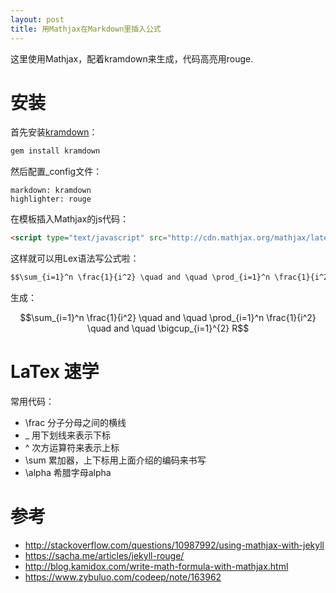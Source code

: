 ```yaml
---
layout: post
title: 用Mathjax在Markdown里插入公式
---
```


这里使用Mathjax，配着kramdown来生成，代码高亮用rouge.

# 安装

首先安装[kramdown](https://www.mathjax.org/)：

```rb
gem install kramdown
```

然后配置_config文件：

```
markdown: kramdown
highlighter: rouge
```

在模板插入Mathjax的js代码：

```html
<script type="text/javascript" src="http://cdn.mathjax.org/mathjax/latest/MathJax.js?config=TeX-AMS-MML_HTMLorMML"></script>
```

这样就可以用Lex语法写公式啦：

```lex
$$\sum_{i=1}^n \frac{1}{i^2} \quad and \quad \prod_{i=1}^n \frac{1}{i^2} \quad and \quad \bigcup_{i=1}^{2} R$$
```

生成：

$$\sum_{i=1}^n \frac{1}{i^2} \quad and \quad \prod_{i=1}^n \frac{1}{i^2} \quad and \quad \bigcup_{i=1}^{2} R$$

# LaTex 速学

常用代码：

- \frac 分子分母之间的横线
- _	用下划线来表示下标
- ^	次方运算符来表示上标
- \sum	累加器，上下标用上面介绍的编码来书写
- \alpha	希腊字母alpha

# 参考
- http://stackoverflow.com/questions/10987992/using-mathjax-with-jekyll
- https://sacha.me/articles/jekyll-rouge/
- http://blog.kamidox.com/write-math-formula-with-mathjax.html
- https://www.zybuluo.com/codeep/note/163962
